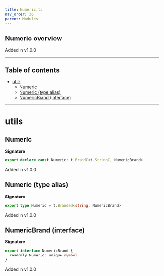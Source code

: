 ```yaml
---
title: Numeric.ts
nav_order: 36
parent: Modules
---
```


## Numeric overview

Added in v1.0.0

---

<h2 class="text-delta">Table of contents</h2>

- [utils](#utils)
  - [Numeric](#numeric)
  - [Numeric (type alias)](#numeric-type-alias)
  - [NumericBrand (interface)](#numericbrand-interface)

---

# utils

## Numeric

**Signature**

```ts
export declare const Numeric: t.BrandC<t.StringC, NumericBrand>
```

Added in v1.0.0

## Numeric (type alias)

**Signature**

```ts
export type Numeric = t.Branded<string, NumericBrand>
```

Added in v1.0.0

## NumericBrand (interface)

**Signature**

```ts
export interface NumericBrand {
  readonly Numeric: unique symbol
}
```

Added in v1.0.0
